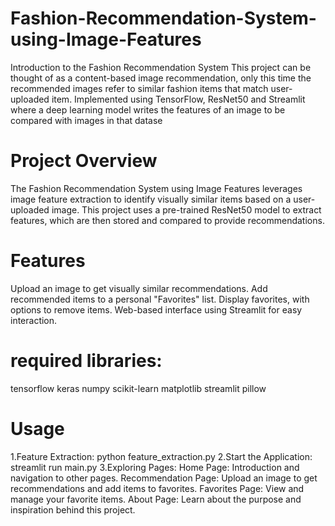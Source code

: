 # Fashion-Recommendation-System-using-Image-Features

Introduction to the Fashion Recommendation System This project can be thought of as a content-based image recommendation, only this time the recommended images refer to similar fashion items that match user-uploaded item. Implemented using TensorFlow, ResNet50 and Streamlit where a deep learning model writes the features of an image to be compared with images in that datase

# Project Overview

The Fashion Recommendation System using Image Features leverages image feature extraction to identify visually similar items based on a user-uploaded image. This project uses a pre-trained ResNet50 model to extract features, which are then stored and compared to provide recommendations.

# Features

Upload an image to get visually similar recommendations.
Add recommended items to a personal "Favorites" list.
Display favorites, with options to remove items.
Web-based interface using Streamlit for easy interaction.

# required libraries:

tensorflow
keras
numpy
scikit-learn
matplotlib 
streamlit 
pillow

# Usage

1.Feature Extraction:
  python feature_extraction.py
2.Start the Application:
  streamlit run main.py
3.Exploring Pages:
  Home Page: Introduction and navigation to other pages.
  Recommendation Page: Upload an image to get recommendations and add items to favorites.
  Favorites Page: View and manage your favorite items.
  About Page: Learn about the purpose and inspiration behind this project.
